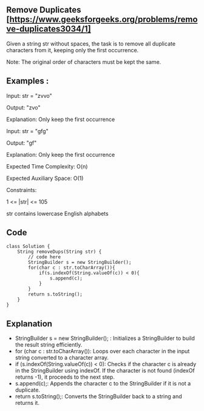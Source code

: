 ## Remove Duplicates [https://www.geeksforgeeks.org/problems/remove-duplicates3034/1]

Given a string str without spaces, the task is to remove all duplicate characters from it, keeping only the first occurrence.

Note: The original order of characters must be kept the same. 

## Examples :

Input: str = "zvvo"

Output: "zvo"

Explanation: Only keep the first occurrence

Input: str = "gfg"

Output: "gf"

Explanation: Only keep the first occurrence

Expected Time Complexity: O(n)

Expected Auxiliary Space: O(1)

Constraints:

1 <= |str| <= 105

str contains lowercase English alphabets

## Code 

```
class Solution {
    String removeDups(String str) {
        // code here
        StringBuilder s = new StringBuilder();
        for(char c : str.toCharArray()){
            if(s.indexOf(String.valueOf(c)) < 0){
                s.append(c);
            }
        }
        return s.toString();
    }
}
```

## Explanation

- StringBuilder s = new StringBuilder(); : Initializes a StringBuilder to build the result string efficiently.
- for (char c : str.toCharArray()): Loops over each character in the input string converted to a character array.
- if (s.indexOf(String.valueOf(c)) < 0): Checks if the character c is already in the StringBuilder using indexOf. If the character is not found (indexOf returns -1), it proceeds to the next step.
- s.append(c);: Appends the character c to the StringBuilder if it is not a duplicate.
- return s.toString();: Converts the StringBuilder back to a string and returns it.
